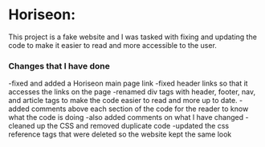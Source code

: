 # Horiseon:
This project is a fake website and I was tasked with fixing and updating the code to make it easier to read and more accessible to the user.

### Changes that I have done
-fixed and added a Horiseon main page link
-fixed header links so that it accesses the links on the page
-renamed div tags with header, footer, nav, and article tags to make the code easier to read and more up to date.
-added comments above each section of the code for the reader to know what the code is doing
-also added comments on what I have changed
-cleaned up the CSS and removed duplicate code
-updated the css reference tags that were deleted so the website kept the same look
